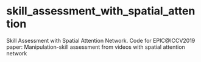 # skill_assessment_with_spatial_attention
Skill Assessment with Spatial Attention Network. Code for EPIC@ICCV2019 paper: Manipulation-skill assessment from videos with spatial attention network
